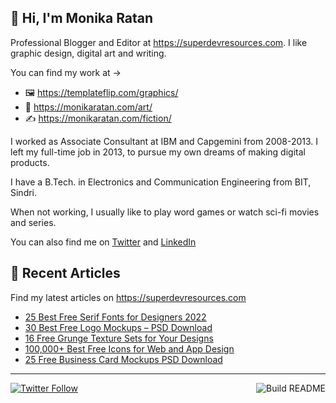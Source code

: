 ## 👋 Hi, I'm Monika Ratan

Professional Blogger and Editor at https://superdevresources.com. I like graphic design, digital art and writing.

You can find my work at → 
- 🖼 https://templateflip.com/graphics/
- 🎨 https://monikaratan.com/art/
- ✍ https://monikaratan.com/fiction/

I worked as Associate Consultant at IBM and Capgemini from 2008-2013. I left my full-time job in 2013, to pursue my own dreams of making digital products.

I have a B.Tech. in Electronics and Communication Engineering from BIT, Sindri.

When not working, I usually like to play word games or watch sci-fi movies and series.

You can also find me on [Twitter](https://twitter.com/monikaratan) and [LinkedIn](https://www.linkedin.com/in/monika-ratan-66207531)


## 📝 Recent Articles

Find my latest articles on https://superdevresources.com

<!-- FEED-START -->
- [25 Best Free Serif Fonts for Designers 2022](https://superdevresources.com/best-free-serif-fonts/)
- [30 Best Free Logo Mockups – PSD Download](https://superdevresources.com/logo-mockups-free/)
- [16 Free Grunge Texture Sets for Your Designs](https://superdevresources.com/free-grunge-textures/)
- [100,000+ Best Free Icons for Web and App Design](https://superdevresources.com/free-icons/)
- [25 Free Business Card Mockups PSD Download](https://superdevresources.com/business-card-mockups-psd/)
<!-- FEED-END -->

---
[![Twitter Follow](https://img.shields.io/twitter/follow/monikaratan?label=Follow&style=social)](https://twitter.com/monikaratan) <a href="https://github.com/monikaratan/monikaratan/actions"><img src="https://github.com/monikaratan/monikaratan/workflows/Build%20README/badge.svg?branch=main" align="right" alt="Build README"></a>